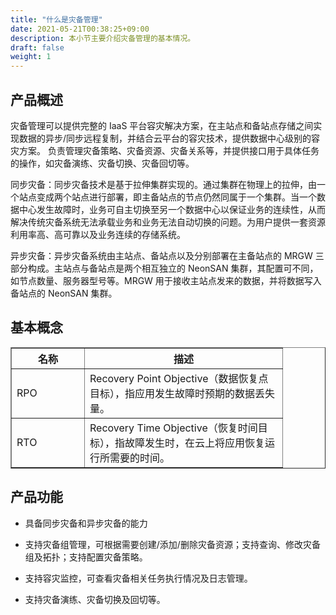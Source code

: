 ```yaml
---
title: "什么是灾备管理"
date: 2021-05-21T00:38:25+09:00
description: 本小节主要介绍灾备管理的基本情况。
draft: false
weight: 1
---
```


## 产品概述

灾备管理可以提供完整的 IaaS 平台容灾解决方案，在主站点和备站点存储之间实现数据的异步/同步远程复制，并结合云平台的容灾技术，提供数据中心级别的容灾方案。 负责管理灾备策略、灾备资源、灾备关系等，并提供接口用于具体任务的操作，如灾备演练、灾备切换、灾备回切等。

同步灾备：同步灾备技术是基于拉伸集群实现的。通过集群在物理上的拉伸，由一个站点变成两个站点进行部署，即主备站点的节点仍然同属于一个集群。当一个数据中心发生故障时，业务可自主切换至另一个数据中心以保证业务的连续性，从而解决传统灾备系统无法承载业务和业务无法自动切换的问题。为用户提供一套资源利用率高、高可靠以及业务连续的存储系统。

异步灾备：异步灾备系统由主站点、备站点以及分别部署在主备站点的 MRGW 三部分构成。主站点与备站点是两个相互独立的 NeonSAN 集群，其配置可不同，如节点数量、服务器型号等。MRGW 用于接收主站点发来的数据，并将数据写入备站点的 NeonSAN 集群。


## 基本概念

<table border="1">
     <tr>
        <th width="100">名称</th>
        <th width="300">描述</th>
    </tr>
    <tr>
        <td>RPO</td>
        <td>Recovery Point Objective（数据恢复点目标），指应用发生故障时预期的数据丢失量。</td>
    </tr>
    <tr>
        <td>RTO</td>
        <td>Recovery Time Objective（恢复时间目标），指故障发生时，在云上将应用恢复运行所需要的时间。</td>
    </tr>
</table>


## 产品功能

+ 具备同步灾备和异步灾备的能力

+ 支持灾备组管理，可根据需要创建/添加/删除灾备资源；支持查询、修改灾备组及拓扑；支持配置灾备策略。

+ 支持容灾监控，可查看灾备相关任务执行情况及日志管理。

+ 支持灾备演练、灾备切换及回切等。

